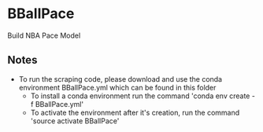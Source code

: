 # BBallPace
Build NBA Pace Model

## Notes

* To run the scraping code, please download and use the conda environment BBallPace.yml which can be found in this folder
  * To install a conda environment run the command 'conda env create -f BBallPace.yml'
  * To activate the environment after it's creation, run the command 'source activate BBallPace'
